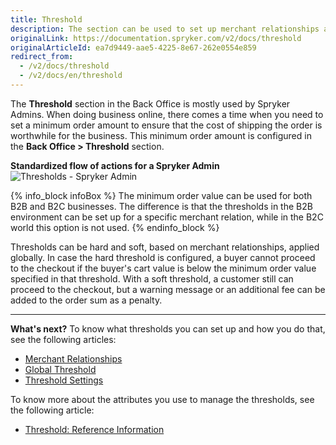 ```yaml
---
title: Threshold
description: The section can be used to set up merchant relationships and global thresholds in the Back Office.
originalLink: https://documentation.spryker.com/v2/docs/threshold
originalArticleId: ea7d9449-aae5-4225-8e67-262e0554e859
redirect_from:
  - /v2/docs/threshold
  - /v2/docs/en/threshold
---
```


The **Threshold** section in the Back Office is mostly used by Spryker Admins.
When doing business online, there comes a time when you need to set a minimum order amount to ensure that the cost of shipping the order is worthwhile for the business. This minimum order amount is configured in the **Back Office > Threshold** section.

**Standardized flow of actions for a Spryker Admin**
![Thresholds - Spryker Admin](https://spryker.s3.eu-central-1.amazonaws.com/docs/User+Guides/Back+Office+User+Guides/Threshold/threshold-section.png)

{% info_block infoBox %}
The minimum order value can be used for both B2B and B2C businesses. The difference is that the thresholds in the B2B environment can be set up for a specific merchant relation, while in the B2C world this option is not used.
{% endinfo_block %}

Thresholds can be hard and soft, based on merchant relationships, applied globally. In case the hard threshold is configured, a buyer cannot proceed to the checkout if the buyer's cart value is below the minimum order value specified in that threshold. With a soft threshold, a customer still can proceed to the checkout, but a warning message or an additional fee can be added to the order sum as a penalty.
***
**What's next?**
To know what thresholds you can set up and how you do that, see the following articles:
* [Merchant Relationships](/docs/scos/user/user-guides/{{page.version}}/back-office-user-guide/administration/thresholds/managing-merchant-order-thresholds.html)
* [Global Threshold](/docs/scos/user/user-guides/{{page.version}}/back-office-user-guide/administration/thresholds/managing-global-thresholds.html)
* [Threshold Settings](/docs/scos/user/user-guides/{{page.version}}/back-office-user-guide/administration/thresholds/managing-threshold-settings.html)

To know more about the attributes you use to manage the thresholds, see the following article:
* [Threshold: Reference Information](/docs/scos/user/user-guides/{{page.version}}/back-office-user-guide/administration/thresholds/references/threshold-reference-information.html)
